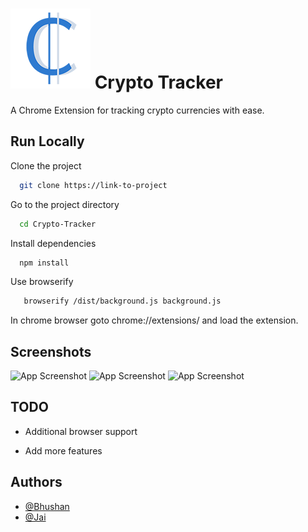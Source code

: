 
# ![Logo](./logo/logo128.png?raw=true) Crypto Tracker

A Chrome Extension for tracking crypto currencies with ease.




## Run Locally

Clone the project

```bash
  git clone https://link-to-project
```

Go to the project directory

```bash
  cd Crypto-Tracker
```

Install dependencies

```bash
  npm install
```

Use browserify 

```bash
   browserify /dist/background.js background.js
```

In chrome browser goto chrome://extensions/ and load the extension.
  
## Screenshots

![App Screenshot](./Screenshots/0.png?raw=true)
![App Screenshot](./Screenshots/1.png?raw=true)
![App Screenshot](./Screenshots/2.png?raw=true)

  
## TODO

- Additional browser support

- Add more features 

  
## Authors

- [@Bhushan](https://www.github.com/Kargnin)
- [@Jai](https://www.github.com/jaisai6)

  
